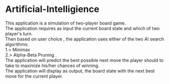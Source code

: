 # Artificial-Intelligience

This application is a simulation of two-player board game. 		
The application requires as input the current board state and which of two player's turn.	
Then based on user choice , the application uses either of the two AI search algorithms:	
1.> Minimax 	
2.> Alpha-Beta Pruning .	
The application will predict the best possible next move the player should to take to maximize his/her chances of winning.	
The application will display as output, the board state with the next best move for the current player.	
	
